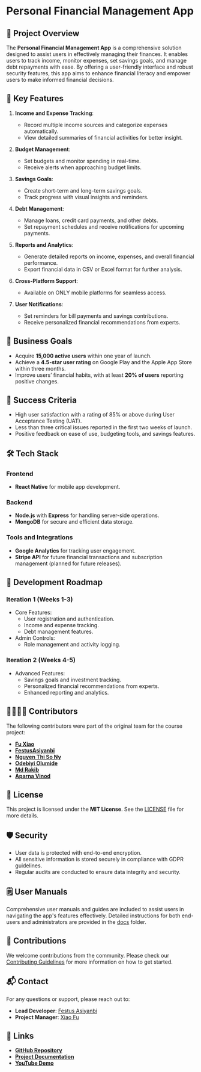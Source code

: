 # Personal Financial Management App

## 📖 Project Overview

The **Personal Financial Management App** is a comprehensive solution designed to assist users in effectively managing their finances. It enables users to track income, monitor expenses, set savings goals, and manage debt repayments with ease. By offering a user-friendly interface and robust security features, this app aims to enhance financial literacy and empower users to make informed financial decisions.

## 🌟 Key Features

1. **Income and Expense Tracking**:
   - Record multiple income sources and categorize expenses automatically.
   - View detailed summaries of financial activities for better insight.

2. **Budget Management**:
   - Set budgets and monitor spending in real-time.
   - Receive alerts when approaching budget limits.

3. **Savings Goals**:
   - Create short-term and long-term savings goals.
   - Track progress with visual insights and reminders.

4. **Debt Management**:
   - Manage loans, credit card payments, and other debts.
   - Set repayment schedules and receive notifications for upcoming payments.

5. **Reports and Analytics**:
   - Generate detailed reports on income, expenses, and overall financial performance.
   - Export financial data in CSV or Excel format for further analysis.

6. **Cross-Platform Support**:
   - Available on ONLY mobile platforms for seamless access.

7. **User Notifications**:
   - Set reminders for bill payments and savings contributions.
   - Receive personalized financial recommendations from experts.

## 💼 Business Goals

- Acquire **15,000 active users** within one year of launch.
- Achieve a **4.5-star user rating** on Google Play and the Apple App Store within three months.
- Improve users’ financial habits, with at least **20% of users** reporting positive changes.

## 🎯 Success Criteria

- High user satisfaction with a rating of 85% or above during User Acceptance Testing (UAT).
- Less than three critical issues reported in the first two weeks of launch.
- Positive feedback on ease of use, budgeting tools, and savings features.

## 🛠️ Tech Stack

### Frontend
- **React Native** for mobile app development.

### Backend
- **Node.js** with **Express** for handling server-side operations.
- **MongoDB** for secure and efficient data storage.

### Tools and Integrations
- **Google Analytics** for tracking user engagement.
- **Stripe API** for future financial transactions and subscription management (planned for future releases).

## 🚀 Development Roadmap

### Iteration 1 (Weeks 1-3)
- Core Features:
  - User registration and authentication.
  - Income and expense tracking.
  - Debt management features.
- Admin Controls:
  - Role management and activity logging.

### Iteration 2 (Weeks 4-5)
- Advanced Features:
  - Savings goals and investment tracking.
  - Personalized financial recommendations from experts.
  - Enhanced reporting and analytics.

## 👨‍👩‍👧‍👦 Contributors

The following contributors were part of the original team for the course project:

- **[Fu Xiao](https://github.com/SeanFuXiao)**
- **[FestusAsiyanbi](https://github.com/festusasiyanbi)**
- **[Nguyen Thi So Ny](https://github.com/ntsnnx)**
- **[Odebiyi Olumide](https://github.com/lummy1)**
- **[Md Rakib](https://github.com/MDRakib25)**
- **[Aparna Vinod](https://github.com/Aparnavinod19)**

## 📝 License

This project is licensed under the **MIT License**. See the [LICENSE](./LICENSE) file for more details.

## 🛡️ Security

- User data is protected with end-to-end encryption.
- All sensitive information is stored securely in compliance with GDPR guidelines.
- Regular audits are conducted to ensure data integrity and security.

## 🗒️ User Manuals

Comprehensive user manuals and guides are included to assist users in navigating the app's features effectively. Detailed instructions for both end-users and administrators are provided in the [docs](./docs) folder.

## 🤝 Contributions

We welcome contributions from the community. Please check our [Contributing Guidelines](./CONTRIBUTING.md) for more information on how to get started.

## 📬 Contact

For any questions or support, please reach out to:

- **Lead Developer**: [Festus Asiyanbi](festusasiyanbi80@gmail.com)
- **Project Manager**: [Xiao Fu]()

## 🔗 Links

- **[GitHub Repository](https://github.com/T3-F24-COMP231/T3-F24-COMP231-Project)**
- **[Project Documentation](https://www.linktodocs.com)**
- **[YouTube Demo](https://youtube.com/demo-link)**
